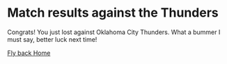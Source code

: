 # Match results against the Thunders

Congrats! You just lost against Oklahoma City Thunders. What a bummer I must say, better luck next time!

[Fly back Home](../question.md)
